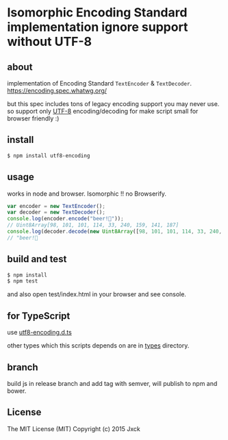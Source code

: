 # Isomorphic Encoding Standard implementation ignore support without UTF-8

## about

implementation of Encoding Standard `TextEncoder` & `TextDecoder`.
https://encoding.spec.whatwg.org/

but this spec includes tons of legacy encoding support you may never use.
so support only [UTF-8](https://encoding.spec.whatwg.org/#utf-8) encoding/decoding
for make script small for browser friendly :)


## install

```sh
$ npm install utf8-encoding
```

## usage

works in node and browser.
Isomorphic !! no Browserify.

```js
var encoder = new TextEncoder();
var decoder = new TextDecoder();
console.log(encoder.encode("beer!🍻"));
// Uint8Array[98, 101, 101, 114, 33, 240, 159, 141, 187]
console.log(decoder.decode(new Uint8Array([98, 101, 101, 114, 33, 240, 159, 141, 187])));
// "beer!🍻
```

## build and test

```sh
$ npm install
$ npm test
```

and also open test/index.html in your browser and see console.


## for TypeScript

use [utf8-encoding.d.ts](./utf8-encoding.d.ts)

other types which this scripts depends on are in [types](./types) directory.


## branch

build js in release branch and add tag with semver,
will publish to npm and bower.

## License

The MIT License (MIT)
Copyright (c) 2015 Jxck
